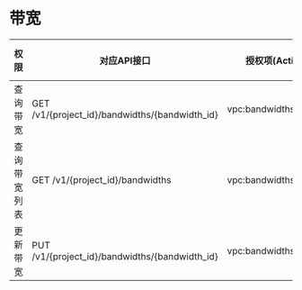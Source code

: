 # 带宽<a name="eip_apipermission_0003"></a>

|权限|对应API接口|授权项(Action)|IAM项目(Project)|企业项目(Enterprise Project)|
|--|--|--|--|--|
|查询带宽|GET /v1/{project_id}/bandwidths/{bandwidth_id}|vpc:bandwidths:get|√|√|
|查询带宽列表|GET /v1/{project_id}/bandwidths|vpc:bandwidths:list|√|√|
|更新带宽|PUT /v1/{project_id}/bandwidths/{bandwidth_id}|vpc:bandwidths:update|√|√|


